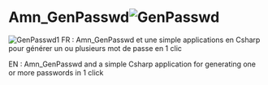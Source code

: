 # Amn_GenPasswd![GenPasswd](https://github.com/Amine945222/Amn_GenPasswd/assets/102465106/4a9dd12e-ffeb-4ce7-b41e-87a212c3596d)
![GenPasswd1](https://github.com/Amine945222/Amn_GenPasswd/assets/102465106/8b9f6734-9aaf-415a-acbc-d1bebcb17b64)
FR : 
Amn_GenPasswd et une simple applications en Csharp pour générer un ou plusieurs mot de passe en 1 clic 

EN : 
Amn_GenPasswd and a simple Csharp application for generating one or more passwords in 1 click 
